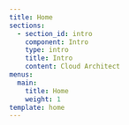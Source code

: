 ```yaml
---
title: Home
sections:
  - section_id: intro
    component: Intro
    type: intro
    title: Intro
    content: Cloud Architect
menus:
  main:
    title: Home
    weight: 1
template: home
---
```

